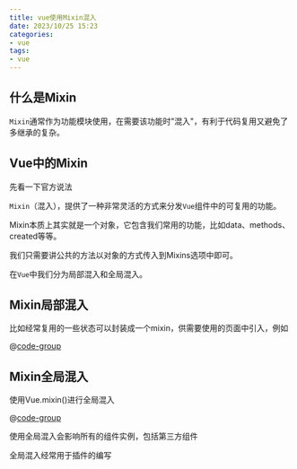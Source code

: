 ```yaml
---
title: vue使用Mixin混入
date: 2023/10/25 15:23
categories:
- vue
tags:
- vue
---
```


## 什么是Mixin
`Mixin`通常作为功能模块使用，在需要该功能时"混入"，有利于代码复用又避免了多继承的复杂。

## Vue中的Mixin
先看一下官方说法

`Mixin`（混入），提供了一种非常灵活的方式来分发`Vue`组件中的可复用的功能。

Mixin本质上其实就是一个对象，它包含我们常用的功能，比如data、methods、created等等。

我们只需要讲公共的方法以对象的方式传入到Mixins选项中即可。

在`Vue`中我们分为局部混入和全局混入。

## Mixin局部混入

比如经常复用的一些状态可以封装成一个mixin，供需要使用的页面中引入，例如

@[code-group](@/docs/.vuepress/vue-previews/local-mixin.vue)

## Mixin全局混入

使用Vue.mixin()进行全局混入

@[code-group](@/docs/.vuepress/vue-previews/global-mixin.vue)

使用全局混入会影响所有的组件实例，包括第三方组件

全局混入经常用于插件的编写
